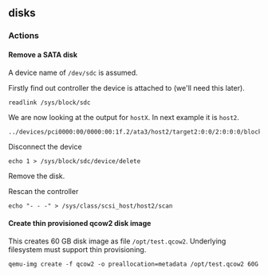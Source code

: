 ## disks

### Actions

#### Remove a SATA disk
A device name of `/dev/sdc` is assumed.

Firstly find out controller the device is attached to (we'll need this later).
```
readlink /sys/block/sdc
```
We are now looking at the output for `hostX`. In next example it is `host2`.
```
../devices/pci0000:00/0000:00:1f.2/ata3/host2/target2:0:0/2:0:0:0/block/sdc
```
Disconnect the device
```
echo 1 > /sys/block/sdc/device/delete
```
Remove the disk.

Rescan the controller
```
echo "- - -" > /sys/class/scsi_host/host2/scan
```

#### Create thin provisioned qcow2 disk image

This creates 60 GB disk image as file `/opt/test.qcow2`. Underlying filesystem must support thin provisioning.
```
qemu-img create -f qcow2 -o preallocation=metadata /opt/test.qcow2 60G
```
